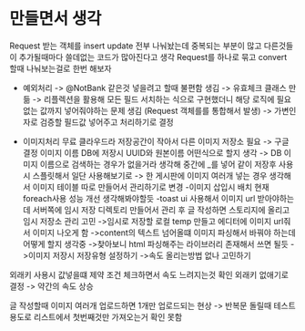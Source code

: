 # 만들면서 생각

Request 받는 객체를 insert update 전부 나눠놨는데 중복되는 부분이 많고 다른것들이 추가될때마다
쓸데없는 코드가 많아진다고 생각 Request를 하나로 묶고 convert 할때 나눠보는걸로 한번 해보자

- 예외처리
-> @NotBank 같은것 넣을려고 할때 불편함 생김 -> 유효체크 클래스 만듦
-> 리플렉션을 활용해 모든 필드 서치하는 식으로 구현했더니 해당 로직에 필요없는 값까지 넣어줘야하는 문제 생김 (Request 객체를를 통합해서 발생)
-> 가변인자로 검증할 필드값 넣어주고 처리하기로 결정

- 이미지처리
무료 클라우드라 저장공간이 작아서 다른 이미지 저장소 필요 -> 구글 결정
이미지 이름 DB에 저장시 UUID와 원본이름 어떤식으로 할지 생각
-> DB 이미지 이름으로 검색하는 경우가 없을거라 생각해 중간에 _를 넣어 같이 저장후 사용시 스플릿해서 일단 사용해보기로
-> 한 게시판에 이미지 여러개 넣는 경우 생각해서 이미지 테이블 따로 만들어서 관리하기로 변경
-이미지 삽입시 배치 현재 foreach사용 성능 개선 생각해봐야할듯
-toast ui 사용해서 이미지 url 받아야하는데 서버쪽에 임시 저장 디렉토리 만들어서 관리 후 글 작성하면 스토리지에 올리고 임시 저장소 관리 고민
->임시로 저장할 로컬 temp 만들고 에디터에 이미지 url줘서 이미지 나오게 함
->content의 텍스트 넘어올떄 이미지 파싱해서 바꿔야 하는데 어떻게 할지 생각중
->찾아보니 html 파싱해주는 라이브러리 존재해서 쓰면 될듯
->이미지 저장시 저장유형 설정하기
->속도 올리는방법 없나 고민하기

외래키 사용시 값넣을떄 제약 조건 체크하면서 속도 느려지는것 확인 외래키 없애기로 결정 -> 약간의 속도 상승

글 작성할때 이미지 여러개 업로드하면 1개만 업로드되는 현상 -> 반복문 돌릴때 테스트 용도로 리스트에서 첫번째것만 가져오는거 확인 못함